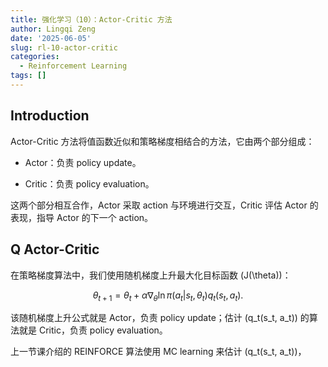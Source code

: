 ```yaml
---
title: 强化学习（10）：Actor-Critic 方法
author: Lingqi Zeng
date: '2025-06-05'
slug: rl-10-actor-critic
categories:
  - Reinforcement Learning
tags: []
---
```


## Introduction

Actor-Critic 方法将值函数近似和策略梯度相结合的方法，它由两个部分组成：

- Actor：负责 policy update。

- Critic：负责 policy evaluation。

这两个部分相互合作，Actor 采取 action 与环境进行交互，Critic 评估 Actor 的表现，指导 Actor 的下一个 action。

## Q Actor-Critic

在策略梯度算法中，我们使用随机梯度上升最大化目标函数 \(J(\theta)\)：

$$\theta_{t+1} = \theta_t + \alpha \nabla_\theta \ln \pi(a_t | s_t, \theta_t) q_t(s_t, a_t).$$

该随机梯度上升公式就是 Actor，负责 policy update；估计 \(q_t(s_t, a_t)\) 的算法就是 Critic，负责 policy evaluation。

上一节课介绍的 REINFORCE 算法使用 MC learning 来估计 \(q_t(s_t, a_t)\)，